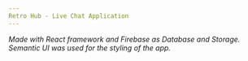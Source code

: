 ```yaml
---
Retro Hub - Live Chat Application
---
```


_Made with React framework and Firebase as Database and Storage._\
_Semantic UI was used for the styling of the app._
